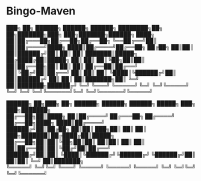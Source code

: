 # Bingo-Maven
███╗   ██╗ ██████╗ ██████╗ ██████╗     ████████╗██╗  ██╗███████╗███╗   ███╗███████╗██████╗ 
████╗  ██║██╔═══██╗██╔══██╗██╔══██╗    ╚══██╔══╝██║  ██║██╔════╝████╗ ████║██╔════╝██╔══██╗
██╔██╗ ██║██║   ██║██████╔╝██║  ██║       ██║   ███████║█████╗  ██╔████╔██║█████╗  ██║  ██║
██║╚██╗██║██║   ██║██╔══██╗██║  ██║       ██║   ██╔══██║██╔══╝  ██║╚██╔╝██║██╔══╝  ██║  ██║
██║ ╚████║╚██████╔╝██║  ██║██████╔╝       ██║   ██║  ██║███████╗██║ ╚═╝ ██║███████╗██████╔╝
╚═╝  ╚═══╝ ╚═════╝ ╚═╝  ╚═╝╚═════╝        ╚═╝   ╚═╝  ╚═╝╚══════╝╚═╝     ╚═╝╚══════╝╚═════╝ 
                                                                                           
██████╗ ██╗███╗   ██╗ ██████╗  ██████╗      ██████╗  █████╗ ███╗   ███╗███████╗            
██╔══██╗██║████╗  ██║██╔════╝ ██╔═══██╗    ██╔════╝ ██╔══██╗████╗ ████║██╔════╝            
██████╔╝██║██╔██╗ ██║██║  ███╗██║   ██║    ██║  ███╗███████║██╔████╔██║█████╗              
██╔══██╗██║██║╚██╗██║██║   ██║██║   ██║    ██║   ██║██╔══██║██║╚██╔╝██║██╔══╝              
██████╔╝██║██║ ╚████║╚██████╔╝╚██████╔╝    ╚██████╔╝██║  ██║██║ ╚═╝ ██║███████╗            
╚═════╝ ╚═╝╚═╝  ╚═══╝ ╚═════╝  ╚═════╝      ╚═════╝ ╚═╝  ╚═╝╚═╝     ╚═╝╚══════╝            
                                                                                           
